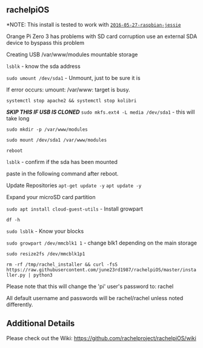 rachelpiOS
---------------

*NOTE: This install is tested to work with [`2016-05-27-raspbian-jessie`](https://www.armbian.com/orange-pi-zero-3/)

Orange Pi Zero 3 has problems with SD card corruption
use an external SDA device to byspass this problem

Creating USB /var/www/modules mountable storage

`lsblk` - know the sda address

`sudo umount /dev/sda1` - Unmount, just to be sure it is

If error occurs:
umount: /var/www: target is busy.

`systemctl stop apache2 && systemctl stop kolibri`


***SKIP THIS IF USB IS CLONED***
`sudo mkfs.ext4 -L media /dev/sda1` - this will take long



`sudo mkdir -p /var/www/modules`

`sudo mount /dev/sda1 /var/www/modules`

`reboot`

`lsblk` - confirm if the sda has been mounted





paste in the following command after reboot.

Update Repositories
`apt-get update -y`
`apt update -y`

Expand your microSD card partition

`sudo apt install cloud-guest-utils` - Install growpart

`df -h`

`sudo lsblk` - Know your blocks

`sudo growpart /dev/mmcblk1 1` - change blk1 depending on the main storage

`sudo resize2fs /dev/mmcblk1p1`


`rm -rf /tmp/rachel_installer && curl -fsS https://raw.githubusercontent.com/june23rd1987/rachelpiOS/master/installer.py | python3`

Please note that this will change the 'pi' user's password to: rachel

All default username and passwords will be rachel/rachel unless noted differently.

Additional Details
---------------
Please check out the Wiki: https://github.com/rachelproject/rachelpiOS/wiki
